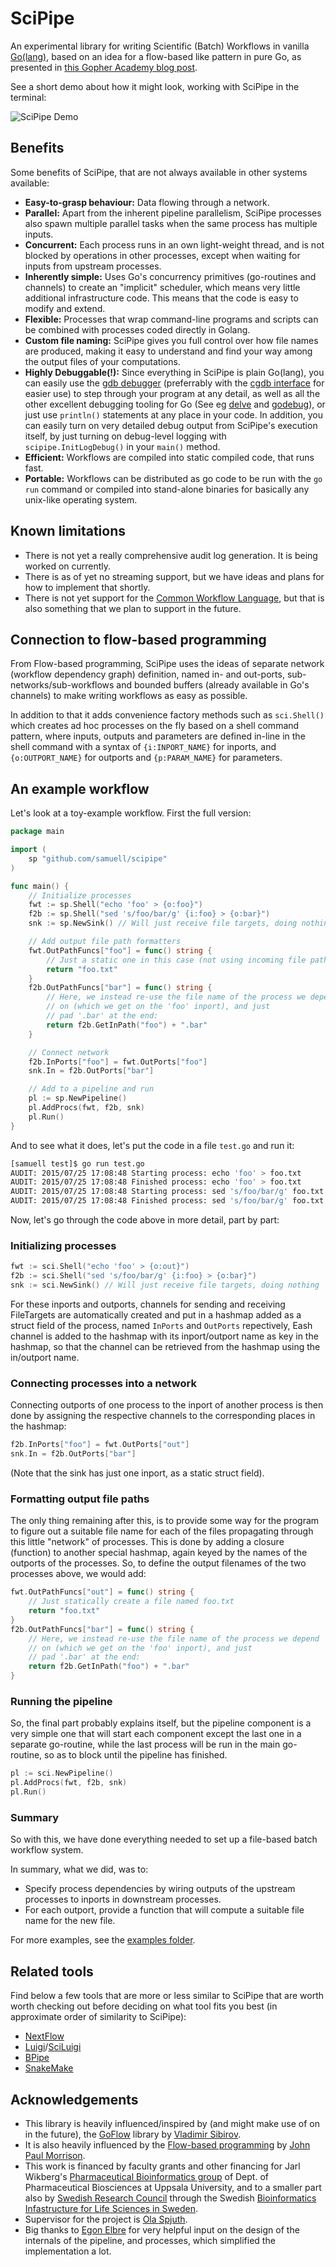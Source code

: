 # SciPipe

An experimental library for writing Scientific (Batch) Workflows in vanilla [Go(lang)](http://golang.org),
based on an idea for a flow-based like pattern in pure Go, as presented in
[this Gopher Academy blog post](http://blog.gopheracademy.com/composable-pipelines-pattern).

See a short demo about how it might look, working with SciPipe in the terminal:

![SciPipe Demo](http://i.imgur.com/bFPFWjZ.gif)

## Benefits

Some benefits of SciPipe, that are not always available in other systems available:

- **Easy-to-grasp behaviour:** Data flowing through a network.
- **Parallel:** Apart from the inherent pipeline parallelism, SciPipe processes also spawn multiple parallel tasks when the same process has multiple inputs.
- **Concurrent:** Each process runs in an own light-weight thread, and is not blocked by
  operations in other processes, except when waiting for inputs from upstream processes.
- **Inherently simple:** Uses Go's concurrency primitives (go-routines and channels)
  to create an "implicit" scheduler, which means very little additional infrastructure code.
  This means that the code is easy to modify and extend.
- **Flexible:** Processes that wrap command-line programs and scripts can be combined with
  processes coded directly in Golang.
- **Custom file naming:** SciPipe gives you full control over how file names are produced,
  making it easy to understand and find your way among the output files of your computations.
- **Highly Debuggable(!):** Since everything in SciPipe is plain Go(lang), you can easily use the [gdb debugger](http://golang.org/doc/gdb) (preferrably
  with the [cgdb interface](https://www.youtube.com/watch?v=OKLR6rrsBmI) for easier use) to step through your program at any detail, as well as all
  the other excellent debugging tooling for Go (See eg [delve](https://github.com/derekparker/delve) and [godebug](https://github.com/mailgun/godebug)),
  or just use `println()` statements at any place in your code. In addition, you can easily
  turn on very detailed debug output from SciPipe's execution itself, by just turning on debug-level
  logging with `scipipe.InitLogDebug()` in your `main()` method.
- **Efficient:** Workflows are compiled into static compiled code, that runs fast.
- **Portable:** Workflows can be distributed as go code to be run with the `go run` command
  or compiled into stand-alone binaries for basically any unix-like operating system.

## Known limitations

- There is not yet a really comprehensive audit log generation. It is being worked on currently.
- There is as of yet no streaming support, but we have ideas and plans for how to implement that shortly.
- There is not yet support for the [Common Workflow Language](http://common-workflow-language.github.io), but that is also something that we plan to support in the future.

## Connection to flow-based programming

From Flow-based programming, SciPipe uses the ideas of separate network (workflow dependency graph)
definition, named in- and out-ports, sub-networks/sub-workflows and bounded buffers (already available
in Go's channels) to make writing workflows as easy as possible.

In addition to that it adds convenience factory methods such as `sci.Shell()` which creates ad hoc processes
on the fly based on a shell command pattern, where  inputs, outputs and parameters are defined in-line
in the shell command with a syntax of `{i:INPORT_NAME}` for inports, and `{o:OUTPORT_NAME}` for outports
and `{p:PARAM_NAME}` for parameters.

## An example workflow

Let's look at a toy-example workflow. First the full version:

```go
package main

import (
	sp "github.com/samuell/scipipe"
)

func main() {
	// Initialize processes
	fwt := sp.Shell("echo 'foo' > {o:foo}")
	f2b := sp.Shell("sed 's/foo/bar/g' {i:foo} > {o:bar}")
	snk := sp.NewSink() // Will just receive file targets, doing nothing

	// Add output file path formatters
	fwt.OutPathFuncs["foo"] = func() string {
		// Just a static one in this case (not using incoming file paths)
		return "foo.txt"
	}
	f2b.OutPathFuncs["bar"] = func() string {
		// Here, we instead re-use the file name of the process we depend
		// on (which we get on the 'foo' inport), and just
		// pad '.bar' at the end:
		return f2b.GetInPath("foo") + ".bar"
	}

	// Connect network
	f2b.InPorts["foo"] = fwt.OutPorts["foo"]
	snk.In = f2b.OutPorts["bar"]

	// Add to a pipeline and run
	pl := sp.NewPipeline()
	pl.AddProcs(fwt, f2b, snk)
	pl.Run()
}
```

And to see what it does, let's put the code in a file `test.go` and run it:

```bash
[samuell test]$ go run test.go
AUDIT: 2015/07/25 17:08:48 Starting process: echo 'foo' > foo.txt
AUDIT: 2015/07/25 17:08:48 Finished process: echo 'foo' > foo.txt
AUDIT: 2015/07/25 17:08:48 Starting process: sed 's/foo/bar/g' foo.txt > foo.txt.bar
AUDIT: 2015/07/25 17:08:48 Finished process: sed 's/foo/bar/g' foo.txt > foo.txt.bar
```

Now, let's go through the code above in more detail, part by part:

### Initializing processes

```go
fwt := sci.Shell("echo 'foo' > {o:out}")
f2b := sci.Shell("sed 's/foo/bar/g' {i:foo} > {o:bar}")
snk := sci.NewSink() // Will just receive file targets, doing nothing
```

For these inports and outports, channels for sending and receiving FileTargets are automatically
created and put in a hashmap added as a struct field of the process, named `InPorts` and `OutPorts` repectively,
Eash channel is added to the hashmap with its inport/outport name as key in the hashmap,
so that the channel can be retrieved from the hashmap using the in/outport name.

### Connecting processes into a network

Connecting outports of one process to the inport of another process is then done by assigning the
respective channels to the corresponding places in the hashmap:

```go
f2b.InPorts["foo"] = fwt.OutPorts["out"]
snk.In = f2b.OutPorts["bar"]
```

(Note that the sink has just one inport, as a static struct field).

### Formatting output file paths

The only thing remaining after this, is to provide some way for the program to figure out a
suitable file name for each of the files propagating through this little "network" of processes.
This is done by adding a closure (function) to another special hashmap, again keyed by
the names of the outports of the processes. So, to define the output filenames of the two processes
above, we would add:

```go
fwt.OutPathFuncs["out"] = func() string {
	// Just statically create a file named foo.txt
	return "foo.txt"
}
f2b.OutPathFuncs["bar"] = func() string {
	// Here, we instead re-use the file name of the process we depend
	// on (which we get on the 'foo' inport), and just
	// pad '.bar' at the end:
	return f2b.GetInPath("foo") + ".bar"
}
```

### Running the pipeline

So, the final part probably explains itself, but the pipeline component is a very simple one
that will start each component except the last one in a separate go-routine, while the last
process will be run in the main go-routine, so as to block until the pipeline has finished.

```go
pl := sci.NewPipeline()
pl.AddProcs(fwt, f2b, snk)
pl.Run()
```
### Summary

So with this, we have done everything needed to set up a file-based batch workflow system.

In summary, what we did, was to:

- Specify process dependencies by wiring outputs of the upstream processes to inports in downstream processes.
- For each outport, provide a function that will compute a suitable file name for the new file.

For more examples, see the [examples folder](https://github.com/samuell/scipipe/tree/master/examples).

## Related tools

Find below a few tools that are more or less similar to SciPipe that are worth worth checking out before
deciding on what tool fits you best (in approximate order of similarity to SciPipe):

- [NextFlow](http://nextflow.io)
- [Luigi](https://github.com/spotify/luigi)/[SciLuigi](https://github.com/samuell/sciluigi)
- [BPipe](https://code.google.com/p/bpipe/)
- [SnakeMake](https://bitbucket.org/johanneskoester/snakemake)

## Acknowledgements

- This library is heavily influenced/inspired by (and might make use of on in the future),
  the [GoFlow](https://github.com/trustmaster/goflow) library by [Vladimir Sibirov](https://github.com/trustmaster/goflow).
- It is also heavily influenced by the [Flow-based programming](http://www.jpaulmorrison.com/fbp) by [John Paul Morrison](http://www.jpaulmorrison.com/fbp).
- This work is financed by faculty grants and other financing for Jarl Wikberg's [Pharmaceutical Bioinformatics group](http://www.farmbio.uu.se/forskning/researchgroups/pb/) of Dept. of
  Pharmaceutical Biosciences at Uppsala University, and to a smaller part also by [Swedish Research Council](http://vr.se) through the Swedish [Bioinformatics Infastructure for Life Sciences in Sweden](http://bils.se).
- Supervisor for the project is [Ola Spjuth](http://www.farmbio.uu.se/research/researchgroups/pb/olaspjuth).
- Big thanks to [Egon Elbre](http://twitter.com/egonelbre) for very helpful input on the design of the internals of the pipeline, and processes, which simplified the implementation a lot.
